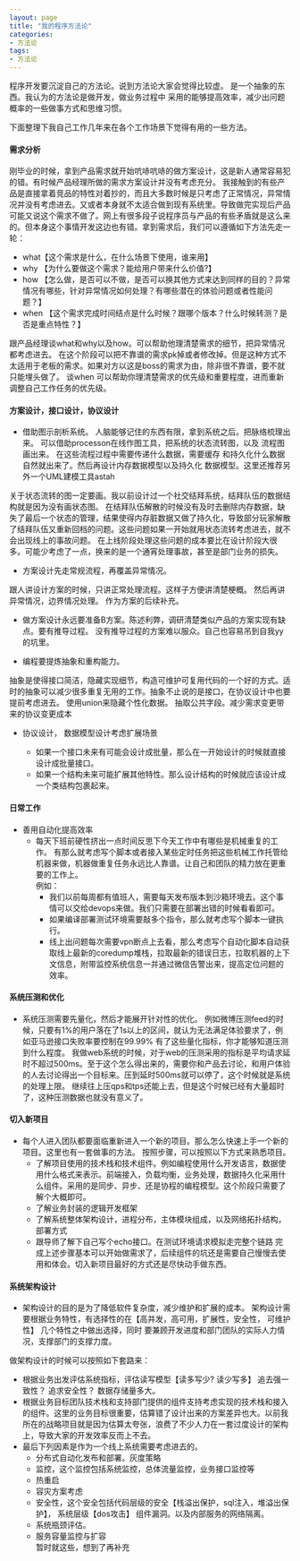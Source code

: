 ```yaml
---
layout: page
title: "我的程序方法论"
categories:
- 方法论
tags:
- 方法论
---
```




程序开发要沉淀自己的方法论。说到方法论大家会觉得比较虚。
是一个抽象的东西。我认为的方法论是做开发，做业务过程中
采用的能够提高效率，减少出问题概率的一些做事方式和思维习惯。

下面整理下我自己工作几年来在各个工作场景下觉得有用的一些方法。

#### 需求分析

刚毕业的时候，拿到产品需求就开始吭哧吭哧的做方案设计，这是新人通常容易犯的错。有时候产品经理所做的需求方案设计并没有考虑充分。 我接触到的有些产品是直接拿着竞品的特性对着抄的，而且大多数时候是只考虑了正常情况，异常情况并没有考虑进去。又或者本身就不太适合做到现有系统里。导致做完实现后产品可能又说这个需求不做了。网上有很多段子说程序员与产品的有些矛盾就是这么来的。但本身这个事情开发这边也有错。拿到需求后，我们可以遵循如下方法先走一轮：

-	what【这个需求是什么，在什么场景下使用，谁来用】
-	why 【为什么要做这个需求？能给用户带来什么价值?】
-	how 【怎么做，是否可以不做，是否可以换其他方式来达到同样的目的？异常情况有哪些，针对异常情况如何处理？有哪些潜在的体验问题或者性能问题？】
-	when 【这个需求完成时间结点是什么时候？跟哪个版本？什么时候转测？是否是重点特性？】

跟产品经理谈what和why以及how。可以帮助他理清楚需求的细节，把异常情况都考虑进去。 在这个阶段可以把不靠谱的需求pk掉或者修改掉。但是这种方式不太适用于老板的需求。如果对方以这是boss的需求为由，除非很不靠谱，要不就只能埋头做了。
谈when 可以帮助你理清楚需求的优先级和重要程度，进而重新调整自己工作任务的优先级。

#### 方案设计，接口设计，协议设计

-	 借助图示剖析系统。
人脑能够记住的东西有限，拿到系统之后。把脉络梳理出来。
可以借助processon在线作图工具，把系统的状态流转图，以及
流程图 画出来。 在这些流程过程中需要传递什么数据，需要缓存
和持久化什么数据自然就出来了。然后再设计内存数据模型以及持久化
数据模型。这里还推荐另外一个UML建模工具astah

关于状态流转的图一定要画。我以前设计过一个社交结拜系统，结拜队伍的数据结构就是因为没有画状态图。 在结拜队伍解散的时候没有及时去删除内存数据，缺失了最后一个状态的管理，结果使得内存脏数据又做了持久化，导致部分玩家解散了结拜队伍又重新回档的问题。这些问题如果一开始就用状态流转考虑进去，就不会出现线上的事故问题。 在上线阶段处理这些问题的成本要比在设计阶段大很多。可能少考虑了一点，换来的是一个通宵处理事故，甚至是部门业务的损失。



-	方案设计先走常规流程，再覆盖异常情况。

跟人讲设计方案的时候，只讲正常处理流程。这样子方便讲清楚梗概。
然后再讲异常情况，边界情况处理。	作为方案的后续补充。


-	做方案设计永远要准备B方案。陈述利弊，调研清楚类似产品的方案实现有缺点。要有推导过程。
没有推导过程的方案难以服众。自己也容易吊到自我yy的坑里。

-	编程要提炼抽象和重构能力。

抽象是使得接口简洁，隐藏实现细节，构造可维护可复用代码的一个好的方式。适时的抽象可以减少很多重复无用的工作。抽象不止说的是接口，在协议设计中也要提前考虑进去。 使用union来隐藏个性化数据。 抽取公共字段。减少需求变更带来的协议变更成本

-	协议设计， 数据模型设计考虑扩展场景

	-	如果一个接口未来有可能会设计成批量，那么在一开始设计的时候就直接设计成批量接口。
	-	如果一个结构未来可能扩展其他特性。那么设计结构的时候就应该设计成一个类结构包裹起来。 




#### 日常工作

-	善用自动化提高效率
	-	每天下班前硬性挤出一点时间反思下今天工作中有哪些是机械重复的工作。 有那么就考虑写个脚本或者接入某些定时任务把这些机械工作托管给机器来做，机器做重复任务永远比人靠谱。让自己和团队的精力放在更重要的工作上。
	<br>例如：
		-	我们以前每周都有值班人，需要每天发布版本到沙箱环境去。这个事情可以交给devops来做。我们只需要在部署出错的时候看看即可。
		-	如果编译部署测试环境需要敲多个指令，那么就考虑写个脚本一键执行。
		-	线上出问题每次需要vpn断点上去看，那么考虑写个自动化脚本自动获取线上最新的coredump堆栈，拉取最新的错误日志，拉取机器的上下文信息，附带监控系统信息一并通过微信告警出来，提高定位问题的效率。


	


#### 系统压测和优化

-	系统压测需要先量化，然后才能展开针对性的优化。
例如微博压测feed的时候，只要有1%的用户落在了1s以上的区间，就认为无法满足体验要求了，例如亚马逊接口失败率要控制在99.99% 有了这些量化指标，你才能够知道压测到什么程度。
我做web系统的时候，对于web的压测采用的指标是平均请求延时不超过500ms。至于这个怎么得出来的，需要你和产品去讨论，和用户体验的人去讨论得出一个目标来。压到延时500ms就可以停了，这个时候就是系统的处理上限。 继续往上压qps和tps还能上去，但是这个时候已经有大量超时了，这种压测数据也就没有意义了。


#### 切入新项目

-	每个人进入团队都要面临重新进入一个新的项目。那么怎么快速上手一个新的项目。这里也有一套做事的方法。
按照步骤，可以按照以下方式来熟悉项目。
	-	了解项目使用的技术栈和技术组件。例如编程使用什么开发语言，数据使用什么格式来表示。前端接入，负载均衡，业务处理，数据持久化采用什么组件。采用的是同步、异步、还是协程的编程模型。这个阶段只需要了解个大概即可。
	-	了解业务封装的逻辑开发框架
	-	了解系统整体架构设计，进程分布，主体模块组成，以及网络拓扑结构，部署方式
	-	跟导师了解下自己写个echo接口。在测试环境请求模拟走完整个链路
完成上述步骤基本可以开始做需求了，后续组件的坑还是需要自己慢慢去使用和体会。切入新项目最好的方式还是尽快动手做东西。



#### 系统架构设计

- 架构设计的目的是为了降低软件复杂度，减少维护和扩展的成本。
架构设计需要根据业务特性，有选择性的在【高并发，高可用，扩展性，安全性， 可维护性】 几个特性之中做出选择，同时
要兼顾开发进度和部门团队的实际人力情况，支撑部门的支撑力度。

做架构设计的时候可以按照如下套路来：
-	根据业务出发评估系统指标，评估读写模型【读多写少? 读少写多】 追去强一致性？ 追求安全性？ 数据存储量多大。
-	根据业务目标团队技术栈和支持部门提供的组件支持考虑实现的技术栈和接入的组件。这里的业务目标很重要，估算错了设计出来的方案差异也大。以前我所在的战略项目就是因为估算太夸张，浪费了不少人力在一套过度设计的架构上，导致大家的开发效率反而上不去。
-	最后下列因素是作为一个线上系统需要考虑进去的。
	-	分布式自动化发布和部署。灰度策略
	-	监控，这个监控包括系统监控，总体流量监控，业务接口监控等
	-	热重启
	-	容灾方案考虑
	-  安全性，这个安全包括代码层级的安全【栈溢出保护，sql注入，堆溢出保护】， 系统层级【dos攻击】 组件漏洞。以及内部服务的网络隔离。
	-  系统瓶颈评估。
	-  服务容量监控与扩容	
暂时就这些，想到了再补充
